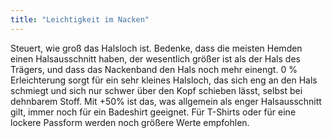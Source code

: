 ```yaml
---
title: "Leichtigkeit im Nacken"
---
```


Steuert, wie groß das Halsloch ist. Bedenke, dass die meisten Hemden einen Halsausschnitt haben, der wesentlich größer ist als der Hals des Trägers, und dass das Nackenband den Hals noch mehr einengt. 0 % Erleichterung sorgt für ein sehr kleines Halsloch, das sich eng an den Hals schmiegt und sich nur schwer über den Kopf schieben lässt, selbst bei dehnbarem Stoff. Mit +50% ist das, was allgemein als enger Halsausschnitt gilt, immer noch für ein Badeshirt geeignet. Für T-Shirts oder für eine lockere Passform werden noch größere Werte empfohlen.

